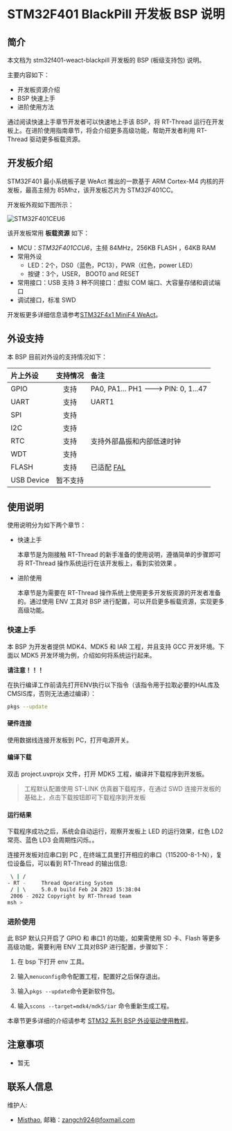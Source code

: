 # STM32F401 BlackPill 开发板 BSP 说明

## 简介

本文档为 stm32f401-weact-blackpill 开发板的 BSP (板级支持包) 说明。

主要内容如下：

- 开发板资源介绍
- BSP 快速上手
- 进阶使用方法

通过阅读快速上手章节开发者可以快速地上手该 BSP，将 RT-Thread 运行在开发板上。在进阶使用指南章节，将会介绍更多高级功能，帮助开发者利用 RT-Thread 驱动更多板载资源。

## 开发板介绍

STM32F401 最小系统板子是 WeAct 推出的一款基于 ARM Cortex-M4 内核的开发板，最高主频为 85Mhz，该开发板芯片为 STM32F401CC。

开发板外观如下图所示：

![STM32F401CEU6](figures/22027805570288_192.jpg)

该开发板常用 **板载资源** 如下：

- MCU：*STM32F401CCU6*，主频 84MHz，256KB FLASH ，64KB RAM
- 常用外设
  - LED：2个，DS0（蓝色，PC13），PWR（红色，power LED）
  - 按键：3个，USER， BOOT0 and RESET
- 常用接口：USB 支持 3 种不同接口：虚拟 COM 端口、大容量存储和调试端口
- 调试接口，标准 SWD

开发板更多详细信息请参考[STM32F4x1 MiniF4 WeAct](https://github.com/WeActTC/MiniF4-STM32F4x1)。

## 外设支持

本 BSP 目前对外设的支持情况如下：

| **片上外设** | **支持情况** | **备注**                                                |
| :----------------- | :----------: | :------------------------------------- |
| GPIO              |     支持     | PA0, PA1... PH1 ---> PIN: 0, 1...47                     |
| UART              |     支持     | UART1                             |
| SPI               |     支持     |                               |
| I2C               |     支持     |                               |
| RTC               |   支持   | 支持外部晶振和内部低速时钟                 |
| WDT | 支持 |  |
| FLASH | 支持 | 已适配 [FAL](https://github.com/RT-Thread-packages/fal) |
| USB Device        |   暂不支持   |                               |

## 使用说明

使用说明分为如下两个章节：

- 快速上手

    本章节是为刚接触 RT-Thread 的新手准备的使用说明，遵循简单的步骤即可将 RT-Thread 操作系统运行在该开发板上，看到实验效果 。

- 进阶使用

    本章节是为需要在 RT-Thread 操作系统上使用更多开发板资源的开发者准备的。通过使用 ENV 工具对 BSP 进行配置，可以开启更多板载资源，实现更多高级功能。


### 快速上手

本 BSP 为开发者提供 MDK4、MDK5 和 IAR 工程，并且支持 GCC 开发环境。下面以 MDK5 开发环境为例，介绍如何将系统运行起来。

**请注意！！！**

在执行编译工作前请先打开ENV执行以下指令（该指令用于拉取必要的HAL库及CMSIS库，否则无法通过编译）：

```bash
pkgs --update
```

#### 硬件连接

使用数据线连接开发板到 PC，打开电源开关。

#### 编译下载

双击 project.uvprojx 文件，打开 MDK5 工程，编译并下载程序到开发板。

> 工程默认配置使用 ST-LINK 仿真器下载程序，在通过 SWD 连接开发板的基础上，点击下载按钮即可下载程序到开发板

#### 运行结果

下载程序成功之后，系统会自动运行，观察开发板上 LED 的运行效果，红色 LD2 常亮、蓝色 LD3 会周期性闪烁。。

连接开发板对应串口到 PC , 在终端工具里打开相应的串口（115200-8-1-N），复位设备后，可以看到 RT-Thread 的输出信息:

```bash
 \ | /
- RT -     Thread Operating System
 / | \     5.0.0 build Feb 24 2023 15:38:04
 2006 - 2022 Copyright by RT-Thread team
msh >
```
### 进阶使用

此 BSP 默认只开启了 GPIO 和 串口1 的功能，如果需使用 SD 卡、Flash 等更多高级功能，需要利用 ENV 工具对BSP 进行配置，步骤如下：

1. 在 bsp 下打开 env 工具。

2. 输入`menuconfig`命令配置工程，配置好之后保存退出。

3. 输入`pkgs --update`命令更新软件包。

4. 输入`scons --target=mdk4/mdk5/iar` 命令重新生成工程。

本章节更多详细的介绍请参考 [STM32 系列 BSP 外设驱动使用教程](../docs/STM32系列BSP外设驱动使用教程.md)。

## 注意事项

- 暂无

## 联系人信息

维护人:

-  [Misthao](https://github.com/ZangCHSHub), 邮箱：<zangch924@foxmail.com>